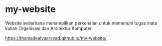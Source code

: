 # my-website
Website sederhana menampilkan perkenalan untuk memenuhi tugas mata kuliah Organisasi dan Arsitektur Komputer.

https://thaniadealvaarsyad.github.io/my-website/
